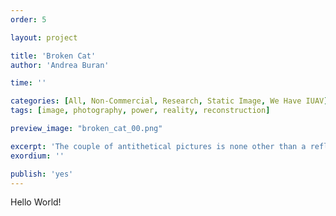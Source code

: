 ```yaml
---
order: 5

layout: project

title: 'Broken Cat'
author: 'Andrea Buran'

time: ''

categories: [All, Non-Commercial, Research, Static Image, We Have IUAV]
tags: [image, photography, power, reality, reconstruction]

preview_image: "broken_cat_00.png"

excerpt: 'The couple of antithetical pictures is none other than a reflection on the power of reconstructing reality intrinsic of photographic images.'
exordium: ''

publish: 'yes'
---
```


Hello World!